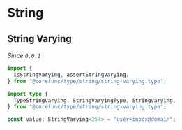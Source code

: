 # String

## String Varying

_Since `0.0.1`_

```typescript
import {
  isStringVarying, assertStringVarying,
} from "@corefunc/type/string/string-varying.type";

import type {
  TypeStringVarying, StringVaryingType, StringVarying,
} from "@corefunc/type/string/string-varying.type";

const value: StringVarying<254> = "user+inbox@domain";
```
